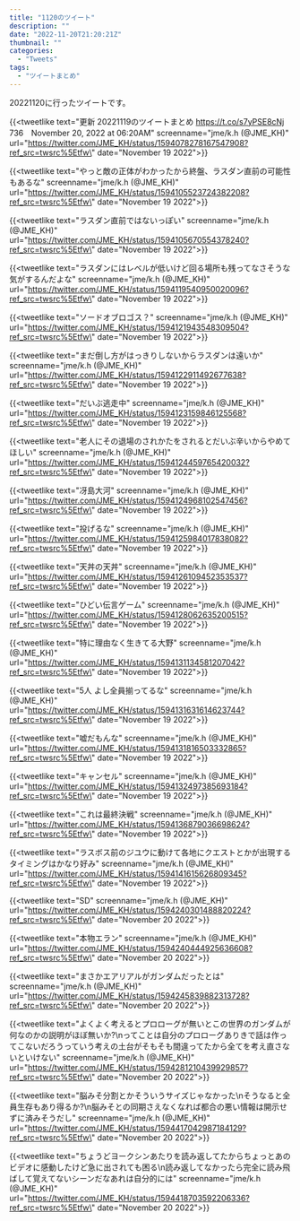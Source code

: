 ```yaml
---
title: "1120のツイート"
description: ""
date: "2022-11-20T21:20:21Z"
thumbnail: ""
categories:
  - "Tweets"
tags:
  - "ツイートまとめ"
---
```

20221120に行ったツイートです。
<!--more-->
{{<tweetlike text=\"更新 20221119のツイートまとめ https://t.co/s7yPSE8cNj 736　November 20, 2022 at 06:20AM\" screenname=\"jme/k.h (@JME_KH)\" url=\"https://twitter.com/JME_KH/status/1594078278167547908?ref_src=twsrc%5Etfw\" date=\"November 19 2022\">}}

{{<tweetlike text=\"やっと敵の正体がわかったから終盤、ラスダン直前の可能性もあるな\" screenname=\"jme/k.h (@JME_KH)\" url=\"https://twitter.com/JME_KH/status/1594105523724382208?ref_src=twsrc%5Etfw\" date=\"November 19 2022\">}}

{{<tweetlike text=\"ラスダン直前ではないっぽい\" screenname=\"jme/k.h (@JME_KH)\" url=\"https://twitter.com/JME_KH/status/1594105670554378240?ref_src=twsrc%5Etfw\" date=\"November 19 2022\">}}

{{<tweetlike text=\"ラスダンにはレベルが低いけど回る場所も残ってなさそうな気がするんだよな\" screenname=\"jme/k.h (@JME_KH)\" url=\"https://twitter.com/JME_KH/status/1594119540950020096?ref_src=twsrc%5Etfw\" date=\"November 19 2022\">}}

{{<tweetlike text=\"ソードオブロゴス？\" screenname=\"jme/k.h (@JME_KH)\" url=\"https://twitter.com/JME_KH/status/1594121943548309504?ref_src=twsrc%5Etfw\" date=\"November 19 2022\">}}

{{<tweetlike text=\"まだ倒し方がはっきりしないからラスダンは遠いか\" screenname=\"jme/k.h (@JME_KH)\" url=\"https://twitter.com/JME_KH/status/1594122911492677638?ref_src=twsrc%5Etfw\" date=\"November 19 2022\">}}

{{<tweetlike text=\"だいぶ逃走中\" screenname=\"jme/k.h (@JME_KH)\" url=\"https://twitter.com/JME_KH/status/1594123159846125568?ref_src=twsrc%5Etfw\" date=\"November 19 2022\">}}

{{<tweetlike text=\"老人にその退場のされかたをされるとだいぶ辛いからやめてほしい\" screenname=\"jme/k.h (@JME_KH)\" url=\"https://twitter.com/JME_KH/status/1594124459765420032?ref_src=twsrc%5Etfw\" date=\"November 19 2022\">}}

{{<tweetlike text=\"冴島大河\" screenname=\"jme/k.h (@JME_KH)\" url=\"https://twitter.com/JME_KH/status/1594124968102547456?ref_src=twsrc%5Etfw\" date=\"November 19 2022\">}}

{{<tweetlike text=\"投げるな\" screenname=\"jme/k.h (@JME_KH)\" url=\"https://twitter.com/JME_KH/status/1594125984017838082?ref_src=twsrc%5Etfw\" date=\"November 19 2022\">}}

{{<tweetlike text=\"天丼の天丼\" screenname=\"jme/k.h (@JME_KH)\" url=\"https://twitter.com/JME_KH/status/1594126109452353537?ref_src=twsrc%5Etfw\" date=\"November 19 2022\">}}

{{<tweetlike text=\"ひどい伝言ゲーム\" screenname=\"jme/k.h (@JME_KH)\" url=\"https://twitter.com/JME_KH/status/1594128062635200515?ref_src=twsrc%5Etfw\" date=\"November 19 2022\">}}

{{<tweetlike text=\"特に理由なく生きてる大野\" screenname=\"jme/k.h (@JME_KH)\" url=\"https://twitter.com/JME_KH/status/1594131134581207042?ref_src=twsrc%5Etfw\" date=\"November 19 2022\">}}

{{<tweetlike text=\"5人 よし全員揃ってるな\" screenname=\"jme/k.h (@JME_KH)\" url=\"https://twitter.com/JME_KH/status/1594131631614623744?ref_src=twsrc%5Etfw\" date=\"November 19 2022\">}}

{{<tweetlike text=\"嘘だもんな\" screenname=\"jme/k.h (@JME_KH)\" url=\"https://twitter.com/JME_KH/status/1594131816503332865?ref_src=twsrc%5Etfw\" date=\"November 19 2022\">}}

{{<tweetlike text=\"キャンセル\" screenname=\"jme/k.h (@JME_KH)\" url=\"https://twitter.com/JME_KH/status/1594132497385693184?ref_src=twsrc%5Etfw\" date=\"November 19 2022\">}}

{{<tweetlike text=\"これは最終決戦\" screenname=\"jme/k.h (@JME_KH)\" url=\"https://twitter.com/JME_KH/status/1594136879036698624?ref_src=twsrc%5Etfw\" date=\"November 19 2022\">}}

{{<tweetlike text=\"ラスボス前のジユウに動けて各地にクエストとかが出現するタイミングはかなり好み\" screenname=\"jme/k.h (@JME_KH)\" url=\"https://twitter.com/JME_KH/status/1594141615626809345?ref_src=twsrc%5Etfw\" date=\"November 19 2022\">}}

{{<tweetlike text=\"SD\" screenname=\"jme/k.h (@JME_KH)\" url=\"https://twitter.com/JME_KH/status/1594240301488820224?ref_src=twsrc%5Etfw\" date=\"November 20 2022\">}}

{{<tweetlike text=\"本物エラン\" screenname=\"jme/k.h (@JME_KH)\" url=\"https://twitter.com/JME_KH/status/1594240444925636608?ref_src=twsrc%5Etfw\" date=\"November 20 2022\">}}

{{<tweetlike text=\"まさかエアリアルがガンダムだったとは\" screenname=\"jme/k.h (@JME_KH)\" url=\"https://twitter.com/JME_KH/status/1594245839882313728?ref_src=twsrc%5Etfw\" date=\"November 20 2022\">}}

{{<tweetlike text=\"よくよく考えるとプロローグが無いとこの世界のガンダムが何なのかの説明がほぼ無いか?\nってことは自分のプロローグありきで話は作ってこないだろうっていう考えの土台がそもそも間違ってたから全てを考え直さないといけない\" screenname=\"jme/k.h (@JME_KH)\" url=\"https://twitter.com/JME_KH/status/1594281210439929857?ref_src=twsrc%5Etfw\" date=\"November 20 2022\">}}

{{<tweetlike text=\"脳みそ分割とかそういうサイズじゃなかった\nそうなると全員生存もあり得るか?\n脳みそとの同期さえなくなれば都合の悪い情報は開示せずに済みそうだし\" screenname=\"jme/k.h (@JME_KH)\" url=\"https://twitter.com/JME_KH/status/1594417042987184129?ref_src=twsrc%5Etfw\" date=\"November 20 2022\">}}

{{<tweetlike text=\"ちょうどヨークシンあたりを読み返してたからちょっとあのビデオに感動したけど急に出されても困る\n読み返してなかったら完全に読み飛ばして覚えてないシーンだなあれは自分的には\" screenname=\"jme/k.h (@JME_KH)\" url=\"https://twitter.com/JME_KH/status/1594418703592206336?ref_src=twsrc%5Etfw\" date=\"November 20 2022\">}}

